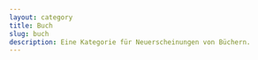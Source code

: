 ```yaml
---
layout: category
title: Buch
slug: buch
description: Eine Kategorie für Neuerscheinungen von Büchern.
---
```

